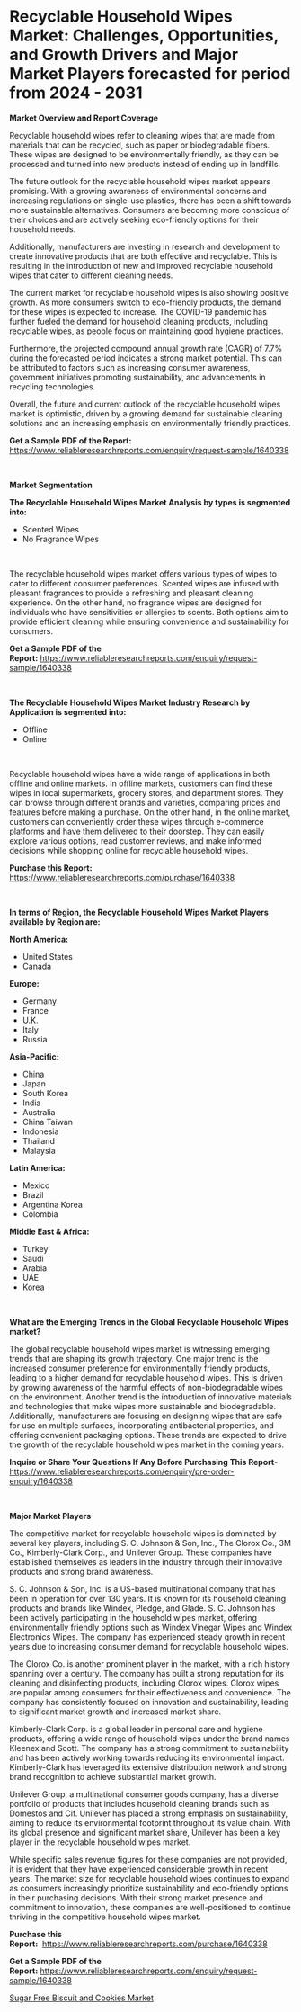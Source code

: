 <p><h1>Recyclable Household Wipes Market: Challenges, Opportunities, and Growth Drivers and Major Market Players forecasted for period from 2024 - 2031</h1></p><p><strong>Market Overview and Report Coverage</strong></p>
<p><p>Recyclable household wipes refer to cleaning wipes that are made from materials that can be recycled, such as paper or biodegradable fibers. These wipes are designed to be environmentally friendly, as they can be processed and turned into new products instead of ending up in landfills.</p><p>The future outlook for the recyclable household wipes market appears promising. With a growing awareness of environmental concerns and increasing regulations on single-use plastics, there has been a shift towards more sustainable alternatives. Consumers are becoming more conscious of their choices and are actively seeking eco-friendly options for their household needs.</p><p>Additionally, manufacturers are investing in research and development to create innovative products that are both effective and recyclable. This is resulting in the introduction of new and improved recyclable household wipes that cater to different cleaning needs.</p><p>The current market for recyclable household wipes is also showing positive growth. As more consumers switch to eco-friendly products, the demand for these wipes is expected to increase. The COVID-19 pandemic has further fueled the demand for household cleaning products, including recyclable wipes, as people focus on maintaining good hygiene practices.</p><p>Furthermore, the projected compound annual growth rate (CAGR) of 7.7% during the forecasted period indicates a strong market potential. This can be attributed to factors such as increasing consumer awareness, government initiatives promoting sustainability, and advancements in recycling technologies.</p><p>Overall, the future and current outlook of the recyclable household wipes market is optimistic, driven by a growing demand for sustainable cleaning solutions and an increasing emphasis on environmentally friendly practices.</p></p>
<p><strong>Get a Sample PDF of the Report:</strong> <a href="https://www.reliableresearchreports.com/enquiry/request-sample/1640338">https://www.reliableresearchreports.com/enquiry/request-sample/1640338</a></p>
<p>&nbsp;</p>
<p><strong>Market Segmentation</strong></p>
<p><strong>The Recyclable Household Wipes Market Analysis by types is segmented into:</strong></p>
<p><ul><li>Scented Wipes</li><li>No Fragrance Wipes</li></ul></p>
<p>&nbsp;</p>
<p><p>The recyclable household wipes market offers various types of wipes to cater to different consumer preferences. Scented wipes are infused with pleasant fragrances to provide a refreshing and pleasant cleaning experience. On the other hand, no fragrance wipes are designed for individuals who have sensitivities or allergies to scents. Both options aim to provide efficient cleaning while ensuring convenience and sustainability for consumers.</p></p>
<p><strong>Get a Sample PDF of the Report:</strong>&nbsp;<a href="https://www.reliableresearchreports.com/enquiry/request-sample/1640338">https://www.reliableresearchreports.com/enquiry/request-sample/1640338</a></p>
<p>&nbsp;</p>
<p><strong>The Recyclable Household Wipes Market Industry Research by Application is segmented into:</strong></p>
<p><ul><li>Offline</li><li>Online</li></ul></p>
<p>&nbsp;</p>
<p><p>Recyclable household wipes have a wide range of applications in both offline and online markets. In offline markets, customers can find these wipes in local supermarkets, grocery stores, and department stores. They can browse through different brands and varieties, comparing prices and features before making a purchase. On the other hand, in the online market, customers can conveniently order these wipes through e-commerce platforms and have them delivered to their doorstep. They can easily explore various options, read customer reviews, and make informed decisions while shopping online for recyclable household wipes.</p></p>
<p><strong>Purchase this Report:</strong>&nbsp; <a href="https://www.reliableresearchreports.com/purchase/1640338">https://www.reliableresearchreports.com/purchase/1640338</a></p>
<p>&nbsp;</p>
<p><strong>In terms of Region, the Recyclable Household Wipes Market Players available by Region are:</strong></p>
<p>
    <p> <strong> North America: </strong>
        <ul>
            <li>United States</li>
            <li>Canada</li>
        </ul>
        </p> 
    <p> <strong> Europe: </strong>
        <ul>
            <li>Germany</li>
            <li>France</li>
            <li>U.K.</li>
            <li>Italy</li>
            <li>Russia</li>
        </ul>
        </p> 
    <p> <strong> Asia-Pacific: </strong>
        <ul>
            <li>China</li>
            <li>Japan</li>
            <li>South Korea</li>
            <li>India</li>
            <li>Australia</li>
            <li>China Taiwan</li>
            <li>Indonesia</li>
            <li>Thailand</li>
            <li>Malaysia</li>
        </ul>
        </p> 
    <p> <strong> Latin America: </strong>
        <ul>
            <li>Mexico</li>
            <li>Brazil</li>
            <li>Argentina Korea</li>
            <li>Colombia</li>
        </ul>
        </p> 
    <p> <strong> Middle East & Africa: </strong>
        <ul>
            <li>Turkey</li>
            <li>Saudi</li>
            <li>Arabia</li>
            <li>UAE</li>
            <li>Korea</li>
        </ul>
    </p>
    </p>
<p>&nbsp;</p>
<p><strong>What are the Emerging Trends in the Global Recyclable Household Wipes market?</strong></p>
<p><p>The global recyclable household wipes market is witnessing emerging trends that are shaping its growth trajectory. One major trend is the increased consumer preference for environmentally friendly products, leading to a higher demand for recyclable household wipes. This is driven by growing awareness of the harmful effects of non-biodegradable wipes on the environment. Another trend is the introduction of innovative materials and technologies that make wipes more sustainable and biodegradable. Additionally, manufacturers are focusing on designing wipes that are safe for use on multiple surfaces, incorporating antibacterial properties, and offering convenient packaging options. These trends are expected to drive the growth of the recyclable household wipes market in the coming years.</p></p>
<p><strong>Inquire or Share Your Questions If Any Before Purchasing This Report</strong>- <a href="https://www.reliableresearchreports.com/enquiry/pre-order-enquiry/1640338">https://www.reliableresearchreports.com/enquiry/pre-order-enquiry/1640338</a></p>
<p>&nbsp;</p>
<p><strong>Major Market Players</strong></p>
<p><p>The competitive market for recyclable household wipes is dominated by several key players, including S. C. Johnson & Son, Inc., The Clorox Co., 3M Co., Kimberly-Clark Corp., and Unilever Group. These companies have established themselves as leaders in the industry through their innovative products and strong brand awareness.</p><p>S. C. Johnson & Son, Inc. is a US-based multinational company that has been in operation for over 130 years. It is known for its household cleaning products and brands like Windex, Pledge, and Glade. S. C. Johnson has been actively participating in the household wipes market, offering environmentally friendly options such as Windex Vinegar Wipes and Windex Electronics Wipes. The company has experienced steady growth in recent years due to increasing consumer demand for recyclable household wipes.</p><p>The Clorox Co. is another prominent player in the market, with a rich history spanning over a century. The company has built a strong reputation for its cleaning and disinfecting products, including Clorox wipes. Clorox wipes are popular among consumers for their effectiveness and convenience. The company has consistently focused on innovation and sustainability, leading to significant market growth and increased market share.</p><p>Kimberly-Clark Corp. is a global leader in personal care and hygiene products, offering a wide range of household wipes under the brand names Kleenex and Scott. The company has a strong commitment to sustainability and has been actively working towards reducing its environmental impact. Kimberly-Clark has leveraged its extensive distribution network and strong brand recognition to achieve substantial market growth.</p><p>Unilever Group, a multinational consumer goods company, has a diverse portfolio of products that includes household cleaning brands such as Domestos and Cif. Unilever has placed a strong emphasis on sustainability, aiming to reduce its environmental footprint throughout its value chain. With its global presence and significant market share, Unilever has been a key player in the recyclable household wipes market.</p><p>While specific sales revenue figures for these companies are not provided, it is evident that they have experienced considerable growth in recent years. The market size for recyclable household wipes continues to expand as consumers increasingly prioritize sustainability and eco-friendly options in their purchasing decisions. With their strong market presence and commitment to innovation, these companies are well-positioned to continue thriving in the competitive household wipes market.</p></p>
<p><strong>Purchase this Report:</strong>&nbsp;&nbsp;<a href="https://www.reliableresearchreports.com/purchase/1640338">https://www.reliableresearchreports.com/purchase/1640338</a></p>
<p></p>
<p><strong>Get a Sample PDF of the Report:</strong>&nbsp;<a href="https://www.reliableresearchreports.com/enquiry/request-sample/1640338">https://www.reliableresearchreports.com/enquiry/request-sample/1640338</a></p>
<p><p><a href="https://github.com/wwwkeltoum/Market-Research-Report-List-1/blob/main/sugar-free-biscuit-and-cookies-market.md">Sugar Free Biscuit and Cookies Market</a></p></p>
